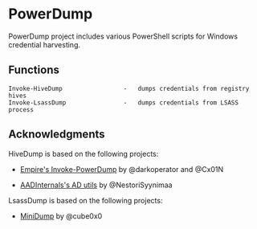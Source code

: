 # PowerDump

PowerDump project includes various PowerShell scripts for Windows credential harvesting.


## Functions

```
Invoke-HiveDump                 -   dumps credentials from registry hives
Invoke-LsassDump                -   dumps credentials from LSASS process
```


## Acknowledgments

HiveDump is based on the following projects:

  * [Empire's Invoke-PowerDump](https://github.com/EmpireProject/Empire/blob/master/data/module_source/credentials/Invoke-PowerDump.ps1) by @darkoperator and @Cx01N

  * [AADInternals's AD utils](https://github.com/Gerenios/AADInternals/blob/master/AD_utils.ps1) by @NestoriSyynimaa

LsassDump is based on the following projects:

  * [MiniDump](https://github.com/cube0x0/MiniDump) by @cube0x0